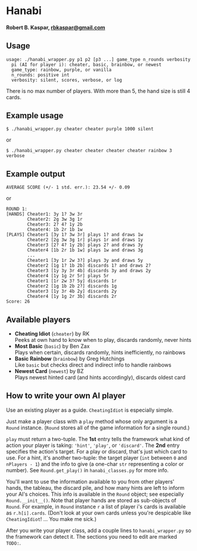 # Hanabi
#### Robert B. Kaspar, rbkaspar@gmail.com

## Usage
    usage: ./hanabi_wrapper.py p1 p2 [p3 ...] game_type n_rounds verbosity
      pi (AI for player i): cheater, basic, brainbow, or newest
      game_type: rainbow, purple, or vanilla
      n_rounds: positive int
      verbosity: silent, scores, verbose, or log

There is no max number of players.  With more than 5, the hand size is still 4
cards.

## Example usage
    $ ./hanabi_wrapper.py cheater cheater purple 1000 silent
or

    $ ./hanabi_wrapper.py cheater cheater cheater cheater rainbow 3 verbose

## Example output
    AVERAGE SCORE (+/- 1 std. err.): 23.54 +/- 0.09
or

    ROUND 1:
    [HANDS] Cheater1: 3y 1? 3w 3r
            Cheater2: 2g 3w 3g 1r
            Cheater3: 2? 4? 1y 2b
            Cheater4: 1b 2r 1b 1w
    [PLAYS] Cheater1 [3y 1? 3w 3r] plays 1? and draws 1w
            Cheater2 [2g 3w 3g 1r] plays 1r and draws 1y
            Cheater3 [2? 4? 1y 2b] plays 2? and draws 3y
            Cheater4 [1b 2r 1b 1w] plays 1w and draws 3g
            ...
            Cheater1 [3y 1r 2w 3?] plays 3y and draws 5y
            Cheater2 [1g 1? 1b 2b] discards 1? and draws 2?
            Cheater3 [1y 3y 3r 4b] discards 3y and draws 2y
            Cheater4 [1y 1g 2r 5r] plays 5r
            Cheater1 [1r 2w 3? 5y] discards 1r
            Cheater2 [1g 1b 2b 2?] discards 1g
            Cheater3 [1y 3r 4b 2y] discards 2y
            Cheater4 [1y 1g 2r 3b] discards 2r
    Score: 26

## Available players
* **Cheating Idiot** (`cheater`) by RK  
  Peeks at own hand to know when to play, discards randomly, never hints
* **Most Basic** (`basic`) by Ben Zax  
  Plays when certain, discards randomly, hints inefficiently, no rainbows
* **Basic Rainbow** (`brainbow`) by Greg Hutchings  
  Like `basic` but checks direct and indirect info to handle rainbows
* **Newest Card** (`newest`) by BZ  
  Plays newest hinted card (and hints accordingly), discards oldest card

## How to write your own AI player
Use an existing player as a guide.  `CheatingIdiot` is especially simple.

Just make a player class with a `play` method whose only argument is a `Round`
instance.  (`Round` stores all of the game information for a single round.)

`play` must return a two-tuple.  The **1st** entry tells the framework what
 kind of action your player is taking: `'hint'`, `'play'`, or `'discard'`.  The
**2nd** entry specifies the action's target.  For a play or discard, that's
 just which card to use.  For a hint, it's another two-tuple: the target player
(`int` between `0` and `nPlayers - 1`) and the info to give (a one-char `str`
representing a color or number).  See `Round.get_play()` in `hanabi_classes.py`
for more info.

You'll want to use the information available to you from other players' hands,
the tableau, the discard pile, and how many hints are left to inform your AI's
choices.  This info is available in the `Round` object; see especially
`Round.__init__()`.  Note that player hands are stored as sub-objects of
`Round`.  For example, in `Round` instance `r` a list of player i's cards is
available as `r.h[i].cards`.  (Don't look at your own cards unless you're
despicable like `CheatingIdiot`!  ... You make me sick.)

After you write your player class, add a couple lines to `hanabi_wrapper.py` so
the framework can detect it.  The sections you need to edit are marked `TODO:`.
